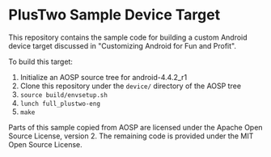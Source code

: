 PlusTwo Sample Device Target
=======

This repository contains the sample code for building a custom Android device target discussed in "Customizing Android for Fun and Profit".

To build this target:

1. Initialize an AOSP source tree for android-4.4.2_r1
2. Clone this repository under the `device/` directory of the AOSP tree
3. `source build/envsetup.sh`
4. `lunch full_plustwo-eng`
5. `make`

Parts of this sample copied from AOSP are licensed under the Apache Open Source License, version 2.  The remaining code is provided under the MIT Open Source License.